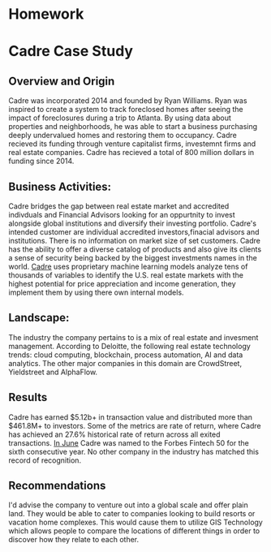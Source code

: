 # Homework
# **Cadre Case Study**

## Overview and Origin
 

   Cadre was incorporated 2014 and founded by Ryan Williams. Ryan was inspired to create a system to track foreclosed homes after seeing the impact of foreclosures during a trip to Atlanta. By using data about properties and neighborhoods, he was able to start a business purchasing deeply undervalued homes and restoring them to occupancy. Cadre recieved its funding through venture capitalist firms, investemnt firms and real estate companies. Cadre has recieved a total of 800 million dollars in funding since 2014.


## Business Activities:

   Cadre bridges the gap between real estate market and accredited indivduals and Financial Advisors looking for an oppurtnity to invest alongside global institutions and diversify their investing portfolio. Cadre's intended customer are individual accredited investors,finacial advisors and institutions. There is no information on market size of set customers. Cadre has the ability to offer a diverse catalog of products and also give its clients a sense of security being backed by the biggest investments names in the world. [Cadre](https://cadre.com/our-company) uses proprietary machine learning models analyze tens of thousands of variables to identify the U.S. real estate markets with the highest potential for price appreciation and income generation, they implement them by using there own internal models. 

## Landscape:

The industry the company pertains to is a mix of real estate and invesment management. According to Deloitte, the following real estate technology trends: cloud computing, blockchain, process automation, AI and data analytics. The other major companies in this domain are CrowdStreet, Yieldstreet and AlphaFlow.


## Results

Cadre has earned $5.12b+ in transaction value and distributed more than $461.8M+ to investors. Some of the metrics are rate of return, where Cadre has achieved an 27.6% historical rate of return across all exited transactions. [In June](https://cadre.com/insights/forbes-fintech-50-for-six-years-running/) Cadre was named to the Forbes Fintech 50 for the sixth consecutive year. No other company in the industry has matched this record of recognition.

## Recommendations

I'd advise the company to venture out into a global scale and offer plain land. They would be able to cater to companies looking to build resorts or vacation home complexes. This would cause them to utilize GIS Technology which allows people to compare the locations of different things in order to discover how they relate to each other. 
